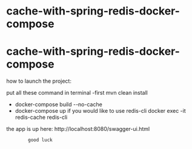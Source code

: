 # cache-with-spring-redis-docker-compose
# cache-with-spring-redis-docker-compose
how to launch the project:

put all these command in terminal
-first mvn clean install
- docker-compose build --no-cache
- docker-compose up
if you would like to use redis-cli
docker exec -it redis-cache redis-cli

the app is up here:
http://localhost:8080/swagger-ui.html


            good luck
